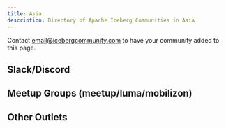 ```yaml
---
title: Asia
description: Directory of Apache Iceberg Communities in Asia
---
```

Contact email@icebergcommunity.com to have your community added to this page.

## Slack/Discord


## Meetup Groups (meetup/luma/mobilizon)


## Other Outlets
